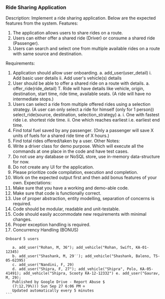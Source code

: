### Ride Sharing Application

Description:
Implement a ride sharing application. Below are the expected features from the system. Features:
1. The application allows users to share rides on a route.
2. Users can either offer a shared ride (Driver) or consume a shared ride (Passenger).
3. Users can search and select one from multiple available rides on a route with same source and destination.

Requirements:

1. Application should allow user onboarding.
   a. add_user(user_detail)
   i. Add basic user details
   ii. Add user's vehicle(s) details
2. User should be able to offer a shared ride on a route with details.
   a. offer_ride(ride_detail)
   T. Ride will have details like vehicle, origin, destination, start time, ride time, available seats. (A ride will have no intermediate stops.)
3. Users can select a ride from multiple offered rides using a selection strategy. (A user can only select a ride for himself (only for 1 person)) select_ride(source, destination, selection_strategy)
   a.
   i. One with fastest ride i.e. shortest ride time.
   ii. One which reaches earliest i.e. earliest end time.
4. Find total fuel saved by any passenger. (Only a passenger will save X units of fuels for a shared ride time of X hours.)
5. Find total rides offered/taken by a user.
   Other Notes:
1. Write a driver class for demo purpose. Which will execute all the commands at one place in the code and have test cases.
2. Do not use any database or NoSQL store, use in-memory data-structure for now.
3. Do not create any UI for the application.
4. Please prioritize code compilation, execution and completion.
5. Work on the expected output first and then add bonus features of your own.
   Expectations:
1. Make sure that you have a working and demo-able code.
2. Make sure that code is functionally correct.
3. Use of proper abstraction, entity modelling, separation of concerns is required.
4. Code should be modular, readable and unit-testable.
5. Code should easily accommodate new requirements with minimal changes.
6. Proper exception handling is required.
7. Concurrency Handling (BONUS)
````   Sample Test Cases:
Onboard 5 users

   a. add_user("Rohan, M, 36"); add_vehicle("Rohan, Swift, KA-01-12345)
   b. add_user("Shashank, M, 29′′); add_vehicle("Shashank, Baleno, TS-05-62395)
   c. add_user("Nandini, F, 29)
   d. add_user("Shipra, F, 27"); add_vehicle("Shipra", Polo, KA-05-41491); add_vehicle("Shipra, Scooty KA-12-12332") e. add_user("Gaurav, M, 29);
   Published by Google Drive - Report Abuse $
   (7:12,79%))) Sun Sep 27 6:06 PM ✡
   Updated automatically every 5 minutes
```